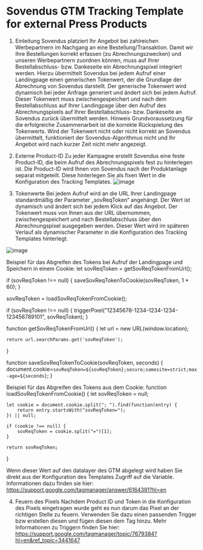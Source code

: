 # Sovendus GTM Tracking Template for external Press Products

1. Einleitung
Sovendus platziert Ihr Angebot bei zahlreichen Werbepartnern im Nachgang an eine Bestellung/Transaktion. Damit wir Ihre Bestellungen korrekt erfassen (zu Abrechnungszwecken) und unseren Werbepartnern zuordnen können, muss auf Ihrer Bestellabschluss- bzw. Dankeseite ein Abrechnungspixel integriert werden.
Hierzu übermittelt Sovendus bei jedem Aufruf einer Landingpage einen generischen Tokenwert, der die Grundlage der Abrechnung von Sovendus darstellt. Der generische Tokenwert wird dynamisch bei jeder Anfrage generiert und ändert sich bei jedem Aufruf. Dieser Tokenwert muss zwischengespeichert und nach dem Bestellabschluss auf Ihrer Landingpage über den Aufruf des Abrechnungspixels auf Ihrer Bestellabschluss- bzw. Dankeseite an Sovendus zurück übermittelt werden.
Hinweis Grundvoraussetzung für die erfolgreiche Zusammenarbeit ist die korrekte Rückspielung des Tokenwerts. Wird der Tokenwert nicht oder nicht korrekt an Sovendus übermittelt, funktioniert der Sovendus-Algorithmus nicht und Ihr Angebot wird nach kurzer Zeit nicht mehr angezeigt. 

2. Externe Product-ID
Zu jeder Kampagne erstellt Sovendus eine feste Product-ID, die beim Aufruf des Abrechnungspixels fest zu hinterlegen ist. Die Product-ID wird Ihnen von Sovendus nach der Produktanlage separat mitgeteilt. Diese hinterlegen Sie als fixen Wert in die Konfiguration des Tracking Templates.
![image](https://user-images.githubusercontent.com/81681270/120794639-c80bf780-c538-11eb-9247-e32e4deadc37.png)


3. Tokenwerte
Bei jedem Aufruf wird an die URL Ihrer Landingpage standardmäßig der Parameter „sovReqToken“ angehängt. Der Wert ist dynamisch und ändert sich bei jedem Klick auf das Angebot. Der Tokenwert muss von Ihnen aus der URL übernommen, zwischengespeichert und nach Bestellabschluss über den Abrechnungspixel ausgegeben werden. Dieser Wert wird im späteren Verlauf als dynamischer Parameter in die Konfiguration des Tracking Templates hinterlegt.

![image](https://user-images.githubusercontent.com/81681270/119667919-ff8eeb80-be36-11eb-8e77-14ff620725eb.png)

Beispiel für das Abgreifen des Tokens bei Aufruf der Landingpage und Speichern in einem Cookie: 
let sovReqToken = getSovReqTokenFromUrl();

if (sovReqToken !== null) {
    saveSovReqTokenToCookie(sovReqToken, 1 * 60);
}

sovReqToken = loadSovReqTokenFromCookie();

if (sovReqToken !== null) {
    triggerPixel("12345678-1234-1234-1234-123456789101", sovReqToken);
}

function getSovReqTokenFromUrl() {
    let url = new URL(window.location);

    return url.searchParams.get('sovReqToken');
}

function saveSovReqTokenToCookie(sovReqToken, seconds) {
    document.cookie=`sovReqToken=${sovReqToken};secure;samesite=strict;max-age=${seconds}`;
}

Beispiel für das Abgreifen des Tokens aus dem Cookie: 
function loadSovReqTokenFromCookie() {
    let sovReqToken = null;

    let cookie = document.cookie.split("; ").find(function(entry) {
        return entry.startsWith("sovReqToken=");
    }) || null;

    if (cookie !== null) {
        sovReqToken = cookie.split("=")[1];
    }

    return sovReqToken;
}

Wenn dieser Wert auf den datalayer des GTM abgelegt wird haben Sie direkt aus der Konfiguration des Templates Zugriff auf die Variable.
Informationen dazu finden sie hier: https://support.google.com/tagmanager/answer/6164391?hl=en


4. Feuern des Pixels
Nachdem Product ID und Token in die Konfiguration des Pixels eingetragen wurde geht es nun darum das Pixel an der richtigen Stelle zu feuern.
Verwenden Sie dazu einen passenden Trigger bzw erstellen diesen und fügen diesen dem Tag hinzu. 
Mehr Informationen zu Triggern finden Sie hier: https://support.google.com/tagmanager/topic/7679384?hl=en&ref_topic=3441647
